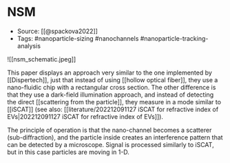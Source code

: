 # NSM

- Source: [[@spackova2022]]
- Tags: #nanoparticle-sizing #nanochannels #nanoparticle-tracking-analysis 

![[nsm_schematic.jpeg]]

This paper displays an approach very similar to the one implemented by [[Dispertech]], just that instead of using [[hollow optical fiber]], they use a nano-fluidic chip with a rectangular cross section. The other difference is that they use a dark-field illumination approach, and instead of detecting the direct [[scattering from the particle]], they measure in a mode similar to [[iSCAT]] (see also: [[literature/202212091127 iSCAT for refractive index of EVs|202212091127 iSCAT for refractive index of EVs]]). 

The principle of operation is that the nano-channel becomes a scatterer (sub-diffraction), and the particle inside creates an interference pattern that can be detected by a microscope. Signal is processed similarly to iSCAT, but in this case particles are moving in 1-D. 